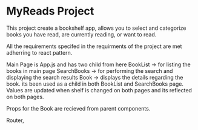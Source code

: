 # MyReads Project

This project create a bookshelf app,  allows you to select and categorize books you have read, are currently reading, or want to read.

All the requirements specifed in the requirments of the project are met adherring to react pattern.

Main Page is App.js and has two child from here 
BookList -> for listing the books in main page
SearchBooks -> for performing the search and displaying the search results
Book -> displays the details regarding the book. its been used as a child in both BookList and SearchBooks page.
Values are updated when shelf is changed on both pages and its reflected on both pages.



Props for the Book are recieved from parent components.

Router, 

